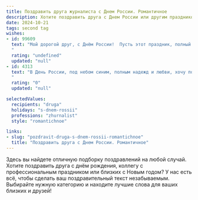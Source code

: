 ```yaml
---
title: Поздравить друга журналиста с Днем России. Романтичное
description: Хотите поздравить друга с Днем России или другим праздником? Наш ИИ создаст незабываемое поздравление, а вы обязательно выделитесь среди других.  
date: 2024-10-21
tags: second tag
wishes:
- id: 99609
  text: "Мой дорогой друг, с Днём России!  Пусть этот праздник, полный света и гордости за нашу Родину, станет для тебя символом  ярких надежд и вдохновения, подобно рассвету над бескрайними просторами нашей страны.  Твой острый ум и талант журналиста – это настоящая драгоценность,  способная освещать самые прекрасные стороны нашей жизни и  наполнять мир правдой и красотой.  Пусть твоя работа приносит тебе радость и удовлетворение, а любовь  и счастье всегда будут твоими верными спутниками. С праздником!
  "
  rating: "undefined"
  updated: "null"
- id: 4313
  text: "В День России, под небом синим, полным надежд и любви, хочу пожелать тебе, мой Друг, журналист с чуткой душой, находить вдохновение в каждом биении сердца нашей Родины. Пусть пером твоим, словно кистью художника,  создаются живые картины правды, добра и красоты, а строчки будут наполнены светом и верой в лучшее.
  "
  rating: "0"
  updated: "null"

selectedValues:
  recipients: "druga"
  holidays: "s-dnem-rossii"
  professions: "zhurnalist"
  style: "romantichnoe"

links:
- slug: "pozdravit-druga-s-dnem-rossii-romantichnoe"
  title: "Поздравить друга с Днем России. Романтичное"
---
```


Здесь вы найдете отличную подборку поздравлений на любой случай. 
Хотите поздравить друга с днём рождения, коллегу с профессиональным праздником или близких с Новым годом? У нас есть всё, чтобы сделать ваш поздравительный текст незабываемым. Выбирайте нужную категорию и находите лучшие слова для ваших близких и друзей!

